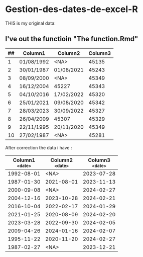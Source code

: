 # Gestion-des-dates-de-excel-R

THIS is my original data:
## I've out the functioin  "The function.Rmd"



<table>
  <thead>
    <tr>
      <th>##</th>
      <th>Column1</th>
      <th>Column2</th>
      <th>Column3</th>
    </tr>
  </thead>
  <tbody>
    <tr>
      <td>1</td>
      <td>01/08/1992</td>
      <td>&lt;NA&gt;</td>
      <td>45135</td>
    </tr>
    <tr>
      <td>2</td>
      <td>30/01/1987</td>
      <td>01/08/2021</td>
      <td>45243</td>
    </tr>
    <tr>
      <td>3</td>
      <td>08/09/2000</td>
      <td>&lt;NA&gt;</td>
      <td>45349</td>
    </tr>
    <tr>
      <td>4</td>
      <td>16/12/2004</td>
      <td>45227</td>
      <td>45343</td>
    </tr>
    <tr>
      <td>5</td>
      <td>04/10/2016</td>
      <td>17/02/2022</td>
      <td>45320</td>
    </tr>
    <tr>
      <td>6</td>
      <td>25/01/2021</td>
      <td>09/08/2020</td>
      <td>45342</td>
    </tr>
    <tr>
      <td>7</td>
      <td>28/03/2023</td>
      <td>30/09/2022</td>
      <td>45327</td>
    </tr>
    <tr>
      <td>8</td>
      <td>26/04/2009</td>
      <td>45307</td>
      <td>45329</td>
    </tr>
    <tr>
      <td>9</td>
      <td>22/11/1995</td>
      <td>20/11/2020</td>
      <td>45349</td>
    </tr>
    <tr>
      <td>10</td>
      <td>27/02/1987</td>
      <td>&lt;NA&gt;</td>
      <td>45281</td>
    </tr>
  </tbody>
</table>


After correction the data i have : 

<table>
  <thead>
    <tr>
      <th>Column1<br><small>&lt;date&gt;</small></th>
      <th>Column2<br><small>&lt;date&gt;</small></th>
      <th>Column3<br><small>&lt;date&gt;</small></th>
    </tr>
  </thead>
  <tbody>
    <tr>
      <td>1992-08-01</td>
      <td>&lt;NA&gt;</td>
      <td>2023-07-28</td>
    </tr>
    <tr>
      <td>1987-01-30</td>
      <td>2021-08-01</td>
      <td>2023-11-13</td>
    </tr>
    <tr>
      <td>2000-09-08</td>
      <td>&lt;NA&gt;</td>
      <td>2024-02-27</td>
    </tr>
    <tr>
      <td>2004-12-16</td>
      <td>2023-10-28</td>
      <td>2024-02-21</td>
    </tr>
    <tr>
      <td>2016-10-04</td>
      <td>2022-02-17</td>
      <td>2024-01-29</td>
    </tr>
    <tr>
      <td>2021-01-25</td>
      <td>2020-08-09</td>
      <td>2024-02-20</td>
    </tr>
    <tr>
      <td>2023-03-28</td>
      <td>2022-09-30</td>
      <td>2024-02-05</td>
    </tr>
    <tr>
      <td>2009-04-26</td>
      <td>2024-01-16</td>
      <td>2024-02-07</td>
    </tr>
    <tr>
      <td>1995-11-22</td>
      <td>2020-11-20</td>
      <td>2024-02-27</td>
    </tr>
    <tr>
      <td>1987-02-27</td>
      <td>&lt;NA&gt;</td>
      <td>2023-12-21</td>
    </tr>
  </tbody>
</table>






